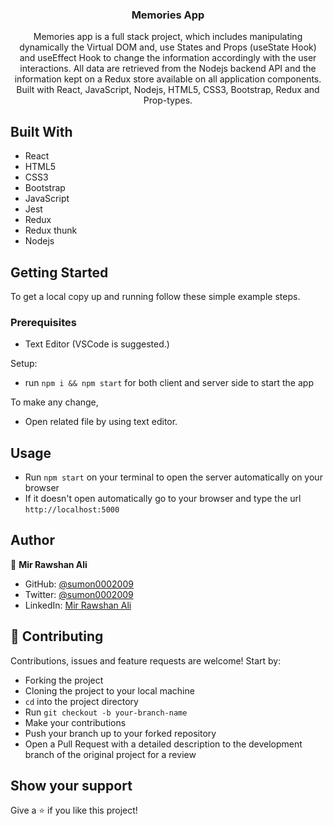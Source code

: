 <h3 align="center">Memories App</h3>





<p align="center">Memories app is a full stack project, which includes manipulating dynamically the Virtual DOM and, use States and Props (useState Hook) and useEffect Hook to change the information accordingly with the user interactions. All data are retrieved from the Nodejs backend API and the information kept on a Redux store available on all application components. Built with React, JavaScript, Nodejs, HTML5, CSS3, Bootstrap, Redux and Prop-types.</p>


## Built With

- React
- HTML5
- CSS3
- Bootstrap
- JavaScript
- Jest
- Redux
- Redux thunk
- Nodejs



## Getting Started

To get a local copy up and running follow these simple example steps.

### Prerequisites

- Text Editor (VSCode is suggested.)

Setup:
- run ```npm i && npm start``` for both client and server side to start the app


To make any change,

- Open related file by using text editor.

## Usage
  - Run `npm start` on your terminal to open the server automatically on your browser
  - If it doesn't open automatically go to your browser and type the url `http://localhost:5000`




   
## Author

👤 **Mir Rawshan Ali**

- GitHub: [@sumon0002009](https://github.com/sumon0002001)
- Twitter: [@sumon0002009](https://twitter.com/Sumon0002009)
- LinkedIn: [Mir Rawshan Ali](https://www.linkedin.com/in/mir-rawshan-ali-27b6a5198/)

## 🤝 Contributing

Contributions, issues and feature requests are welcome! Start by:

- Forking the project
- Cloning the project to your local machine
- `cd` into the project directory
- Run `git checkout -b your-branch-name`
- Make your contributions
- Push your branch up to your forked repository
- Open a Pull Request with a detailed description to the development branch of the original project for a review


## Show your support

Give a ⭐️ if you like this project!




